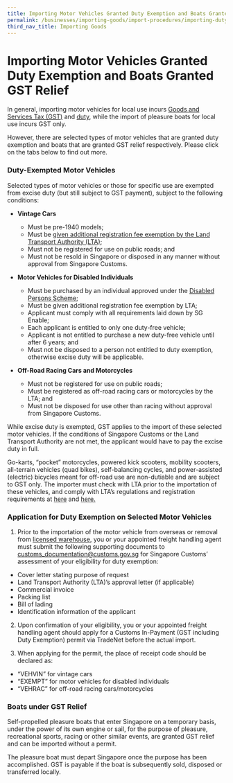 ```yaml
---
title: Importing Motor Vehicles Granted Duty Exemption and Boats Granted GST Relief
permalink: /businesses/importing-goods/import-procedures/importing-duty-exempted-motor-vehicles-and-gst-exempted-boats
third_nav_title: Importing Goods
---
```


# Importing Motor Vehicles Granted Duty Exemption and Boats Granted GST Relief

In general, importing motor vehicles for local use incurs  [Goods and Services Tax (GST)](https://singapore-customs-staging.netlify.com/businesses/valuation-duties-taxes--fees/goods-and-services-tax-gst) and  [duty](https://singapore-customs-staging.netlify.com/businesses/valuation-duties-taxes-and-fees/duties-and-dutiable-goods), while the import of pleasure boats for local use incurs GST only.

However, there are selected types of motor vehicles that are granted duty exemption and boats that are granted GST relief respectively. Please click on the tabs below to find out more.

### Duty-Exempted Motor Vehicles
Selected types of motor vehicles or those for specific use are exempted from excise duty (but still subject to GST payment), subject to the following conditions:

-   **Vintage Cars**
    -   Must be pre-1940 models;
    -   Must be [given additional registration fee exemption by the Land Transport Authority (LTA)](http://www.lta.gov.sg/content/ltaweb/en/roads-and-motoring/owning-a-vehicle/registering-your-vehicle/registration-of-vintage-vehicles.html);
    -   Must not be registered for use on public roads; and
    -   Must not be resold in Singapore or disposed in any manner without approval from Singapore Customs.

-   **Motor Vehicles for Disabled Individuals**
    -   Must be purchased by an individual approved under the [Disabled Persons Scheme](https://www.sgenable.sg/pages/content.aspx?path=/schemes/transport/disabled-persons-scheme/);
    -   Must be given additional registration fee exemption by LTA;
    -   Applicant must comply with all requirements laid down by SG Enable;
    -   Each applicant is entitled to only one duty-free vehicle;
    -   Applicant is not entitled to purchase a new duty-free vehicle until after 6 years; and
    -   Must not be disposed to a person not entitled to duty exemption, otherwise excise duty will be applicable.

-   **Off-Road Racing Cars and Motorcycles**
    -   Must not be registered for use on public roads;
    -   Must be registered as off-road racing cars or motorcycles by the LTA; and
    -   Must not be disposed for use other than racing without approval from Singapore Customs.

While excise duty is exempted, GST applies to the import of these selected motor vehicles. If the conditions of Singapore Customs or the Land Transport Authority are not met, the applicant would have to pay the excise duty in full.

Go-karts, “pocket” motorcycles, powered kick scooters, mobility scooters, all-terrain vehicles (quad bikes), self-balancing cycles, and power-assisted (electric) bicycles meant for off-road use are non-dutiable and are subject to GST only. The importer must check with LTA prior to the importation of these vehicles, and comply with LTA’s regulations and registration requirements at  [here](https://www.onemotoring.com.sg/)  and  [here.](http://www.lta.gov.sg/)

### Application for Duty Exemption on Selected Motor Vehicles

1) Prior to the importation of the motor vehicle from overseas or removal from  [licensed warehouse](https://singapore-customs-staging.netlify.com/businesses/customs-schemes-licences-framework/licensed-warehouse-scheme), you or your appointed freight handling agent must submit the following supporting documents to [customs_documentation@customs.gov.sg](mailto:customs_documentation@customs.gov.sg) for Singapore Customs’ assessment of your eligibility for duty exemption:

-   Cover letter stating purpose of request
-   Land Transport Authority (LTA)’s approval letter (if applicable)
-   Commercial invoice
-   Packing list
-   Bill of lading
-   Identification information of the applicant

2) Upon confirmation of your eligibility, you or your appointed freight handling agent should apply for a Customs In-Payment (GST including Duty Exemption) permit via TradeNet before the actual import.

3) When applying for the permit, the place of receipt code should be declared as:

-   “VEHVIN” for vintage cars
-   “EXEMPT” for motor vehicles for disabled individuals
-   “VEHRAC” for off-road racing cars/motorcycles

### Boats under GST Relief
Self-propelled pleasure boats that enter Singapore on a temporary basis, under the power of its own engine or sail, for the purpose of pleasure, recreational sports, racing or other similar events, are granted GST relief and can be imported without a permit.

The pleasure boat must depart Singapore once the purpose has been accomplished. GST is payable if the boat is subsequently sold, disposed or transferred locally.
